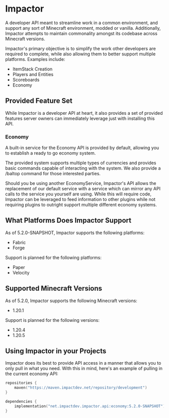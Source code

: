 # Impactor

A developer API meant to streamline work in a common environment, and support any sort of Minecraft environment, modded or vanilla.
Additionally, Impactor attempts to maintain commonality amongst its codebase across Minecraft versions.

Impactor's primary objective is to simplify the work other developers are required to complete, while also
allowing them to better support multiple platforms. Examples include:

- ItemStack Creation
- Players and Entities
- Scoreboards
- Economy

## Provided Feature Set
While Impactor is a developer API at heart, it also provides a set of provided features server owners can 
immediately leverage just with installing this API.

### Economy
A built-in service for the Economy API is provided by default, allowing you to establish a ready to go
economy system. 

The provided system supports multiple types of currencies and provides basic commands capable of interacting
with the system. We also provide a /baltop command for those interested parties.

Should you be using another EconomyService, Impactor's API allows the replacement of our default service
with a service which can mirror any API calls to the service you yourself are using. While this will
require code, Impactor can be leveraged to feed information to other plugins while not requiring plugins
to outright support multiple different economy systems.

## What Platforms Does Impactor Support
As of 5.2.0-SNAPSHOT, Impactor supports the following platforms:
- Fabric
- Forge

Support is planned for the following platforms:
- Paper
- Velocity

## Supported Minecraft Versions
As of 5.2.0, Impactor supports the following Minecraft versions:
- 1.20.1

Support is planned for the following versions:
- 1.20.4
- 1.20.5

## Using Impactor in your Projects
Impactor does its best to provide API access in a manner that allows you to only pull in what you need. With this
in mind, here's an example of pulling in the current economy API:

```kotlin
repositories {
    maven("https://maven.impactdev.net/repository/development")
}

dependencies {
    implementation("net.impactdev.impactor.api:economy:5.2.0-SNAPSHOT")
}
```
